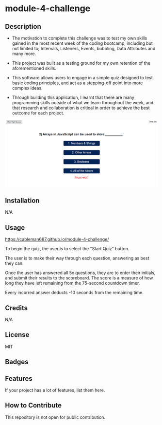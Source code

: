 # module-4-challenge

## Description

- The motivation to complete this challenge was to test my own skills gained in the most recent week of the coding bootcamp, including but not limited to; Intervals, Listeners, Events, bubbling, Data Attributes and many more.
- This project was built as a testing ground for my own retention of the aforementioned skills.

- This software allows users to engage in a simple quiz designed to test basic coding principles, and act as a stepping-off point into more complex ideas.
- Through building this application, I learnt that there are many programming skills outside of what we learn throughout the week, and that research and collaboration is critical in order to achieve the best outcome for each project.

![screenshot](/assets/images/module-4-challenge-screenshot.png)

## Installation

N/A

## Usage

https://cableman687.github.io/module-4-challenge/

To begin the quiz, the user is to select the "Start Quiz" button.

The user is to make their way through each question, answering as best they can.

Once the user has answered all 5x questions, they are to enter their initials, and submit
their results to the scoreboard. The score is a measure of how long they have left remaining
from the 75-second countdown timer.

Every incorred answer deducts -10 seconds from the remaining time.

## Credits

N/A

## License

MIT

## Badges



## Features

If your project has a lot of features, list them here.

## How to Contribute

This repository is not open for public contribution.